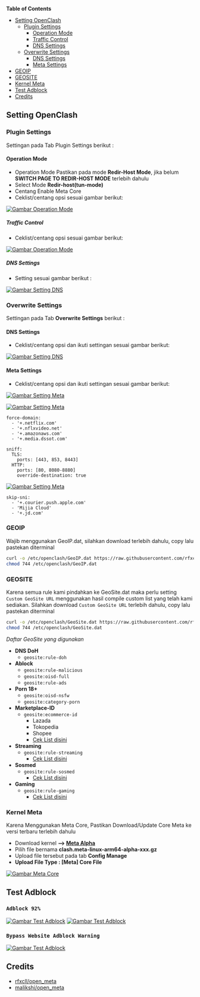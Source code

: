 **Table of Contents**

- [Setting OpenClash](#setting-openclash)
  - [Plugin Settings](#plugin-settings)
    - [Operation Mode](#operation-mode)
    - [Traffic Control](#traffic-control)
    - [DNS Settings](#dns-settings)
  - [Overwrite Settings](#overwrite-settings)
    - [DNS Settings](#dns-settings)
    - [Meta Settings](#meta-settings)
- [GEOIP](#geoip)
- [GEOSITE](#geosite)
- [Kernel Meta](#kernel-meta)
- [Test Adblock](#test-adblock)
- [Credits](#credits)

## Setting OpenClash

### Plugin Settings

Settingan pada Tab Plugin Settings berikut :

#### Operation Mode

- Operation Mode Pastikan pada mode **Redir-Host Mode**, jika belum **SWITCH PAGE TO REDIR-HOST MODE** terlebih dahulu
- Select Mode **Redir-host(tun-mode)**
- Centang Enable Meta Core
- Ceklist/centang opsi sesuai gambar berikut:

[![Gambar Operation Mode](https://raw.githubusercontent.com/dantewrt/DanteWRT-Meta/main/images/operationmode.PNG "Operation Mode")](https://raw.githubusercontent.com/dantewrt/DanteWRT-Meta/main/images/operationmode.PNG)

##### Traffic Control

- Ceklist/centang opsi sesuai gambar berikut:

[![Gambar Operation Mode](https://raw.githubusercontent.com/dantewrt/DanteWRT-Meta/main/images/operationmode-2.PNG "Operation Mode")](https://raw.githubusercontent.com/dantewrt/DanteWRT-Meta/main/images/operationmode-2.PNG)

##### DNS Settings
- Setting sesuai gambar berikut :

[![Gambar Setting DNS](https://raw.githubusercontent.com/dantewrt/DanteWRT-Meta/main/images/dnssetting-1.PNG "Setting DNS")](https://raw.githubusercontent.com/dantewrt/DanteWRT-Meta/main/images/dnssetting-1.PNG)

### Overwrite Settings

Settingan pada Tab **Overwrite Settings** berikut :

#### DNS Settings

- Ceklist/centang opsi dan ikuti settingan sesuai gambar berikut:

[![Gambar Setting DNS](https://raw.githubusercontent.com/dantewrt/DanteWRT-Meta/main/images/dnssetting-2.PNG "Setting DNS")](https://raw.githubusercontent.com/dantewrt/DanteWRT-Meta/main/images/dnssetting-2.PNG)

#### Meta Settings

- Ceklist/centang opsi dan ikuti settingan sesuai gambar berikut:

[![Gambar Setting Meta](https://raw.githubusercontent.com/dantewrt/DanteWRT-Meta/main/images/metasetting-1.PNG "Setting Meta")](https://raw.githubusercontent.com/dantewrt/DanteWRT-Meta/main/images/metasetting-1.jpg)

[![Gambar Setting Meta](https://raw.githubusercontent.com/dantewrt/DanteWRT-Meta/main/images/metasetting-2.PNG "Setting Meta")](https://raw.githubusercontent.com/dantewrt/DanteWRT-Meta/main/images/metasetting-2.PNG)

```
force-domain:
  - '+.netflix.com'
  - '+.nflxvideo.net'
  - '+.amazonaws.com'
  - '+.media.dssot.com'
```

```
sniff:
  TLS:
    ports: [443, 853, 8443]
  HTTP:
    ports: [80, 8080-8880]
    override-destination: true
 ```
 
[![Gambar Setting Meta](https://raw.githubusercontent.com/dantewrt/DanteWRT-Meta/main/images/metasetting-3.PNG "Setting Meta")](https://raw.githubusercontent.com/dantewrt/DanteWRT-Meta/main/images/metasetting-3.PNG)

```
skip-sni:
  - '+.courier.push.apple.com'
  - 'Mijia Cloud'
  - '+.jd.com'
```
### GEOIP

Wajib menggunakan GeoIP.dat, silahkan download terlebih dahulu,
copy lalu pastekan diterminal

```sh
curl -o /etc/openclash/GeoIP.dat https://raw.githubusercontent.com/rfxcll/v2ray-rules-dat/release/GeoIP.dat
chmod 744 /etc/openclash/GeoIP.dat
```

### GEOSITE

Karena semua rule kami pindahkan ke GeoSite.dat maka perlu setting `Custom GeoSite URL` menggunakan hasil compile custom list yang telah kami sediakan.
Silahkan download `Custom GeoSite URL` terlebih dahulu,
copy lalu pastekan diterminal

```sh
curl -o /etc/openclash/GeoSite.dat https://raw.githubusercontent.com/rfxcll/v2ray-rules-dat/release/GeoSite.dat
chmod 744 /etc/openclash/GeoSite.dat
```

*Daftar GeoSite yang digunakan*
  - **DNS DoH**
    - `geosite:rule-doh`
  - **Ablock**
    - `geosite:rule-malicious`
    - `geosite:oisd-full`
    - `geosite:rule-ads`
  - **Porn 18+**
    - `geosite:oisd-nsfw`
    - `geosite:category-porn`
  - **Marketplace-ID**
    - `geosite:ecommerce-id`
       - Lazada
       - Tokopedia
       - Shopee
       - [Cek List disini](https://github.com/rfxcll/v2ray-rules-dat/blob/rule/rule_streaming.txt)
  - **Streaming**
    - `geosite:rule-streaming`
       - [Cek List disini](https://github.com/rfxcll/v2ray-rules-dat/blob/rule/rule_streaming.txt)
  - **Sosmed**
    - `geosite:rule-sosmed`
       - [Cek List disini](https://github.com/rfxcll/v2ray-rules-dat/blob/rule/rule_sosmed.txt)
  - **Gaming**
    - `geosite:rule-gaming`
       - [Cek List disini](https://github.com/rfxcll/v2ray-rules-dat/blob/rule/rule_gaming.txt)

### Kernel Meta

Karena Menggunakan Meta Core, Pastikan Download/Update Core Meta ke versi terbaru terlebih dahulu

- Download kernel **--> [Meta Alpha](https://github.com/MetaCubeX/Clash.Meta/releases/tag/Prerelease-Alpha)**
- Pilih file bernama **clash.meta-linux-arm64-alpha-xxx.gz**
- Upload file tersebut pada tab **Config Manage**
- **Upload File Type : [Meta] Core File**

[![Gambar Meta Core](https://raw.githubusercontent.com/dantewrt/DanteWRT-Meta/main/images/metacore.PNG "Meta Core")](https://raw.githubusercontent.com/dantewrt/DanteWRT-Meta/main/images/metacore.PNG)

## Test Adblock

### `Adblock 92%`

[![Gambar Test Adblock](https://raw.githubusercontent.com/dantewrt/DanteWRT-Meta/main/images/adblock1.PNG "Meta Core")](https://raw.githubusercontent.com/dantewrt/DanteWRT-Meta/main/images/adblock1.PNG)
[![Gambar Test Adblock](https://raw.githubusercontent.com/dantewrt/DanteWRT-Meta/main/images/adblock2.PNG "Meta Core")](https://raw.githubusercontent.com/dantewrt/DanteWRT-Meta/main/images/adblock2.PNG)

### `Bypass Website Adblock Warning`

[![Gambar Test Adblock](https://raw.githubusercontent.com/dantewrt/DanteWRT-Meta/main/images/adblock3.PNG "Meta Core")](https://raw.githubusercontent.com/dantewrt/DanteWRT-Meta/main/images/adblock3.PNG)

## Credits

- [rfxcll/open_meta](https://github.com/rfxcll/open_meta)
- [malikshi/open_meta](https://github.com/malikshi/open_meta)
